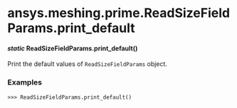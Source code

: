 # ansys.meshing.prime.ReadSizeFieldParams.print_default



#### *static* ReadSizeFieldParams.print_default()

Print the default values of `ReadSizeFieldParams` object.

### Examples

```pycon
>>> ReadSizeFieldParams.print_default()
```

<!-- !! processed by numpydoc !! -->
